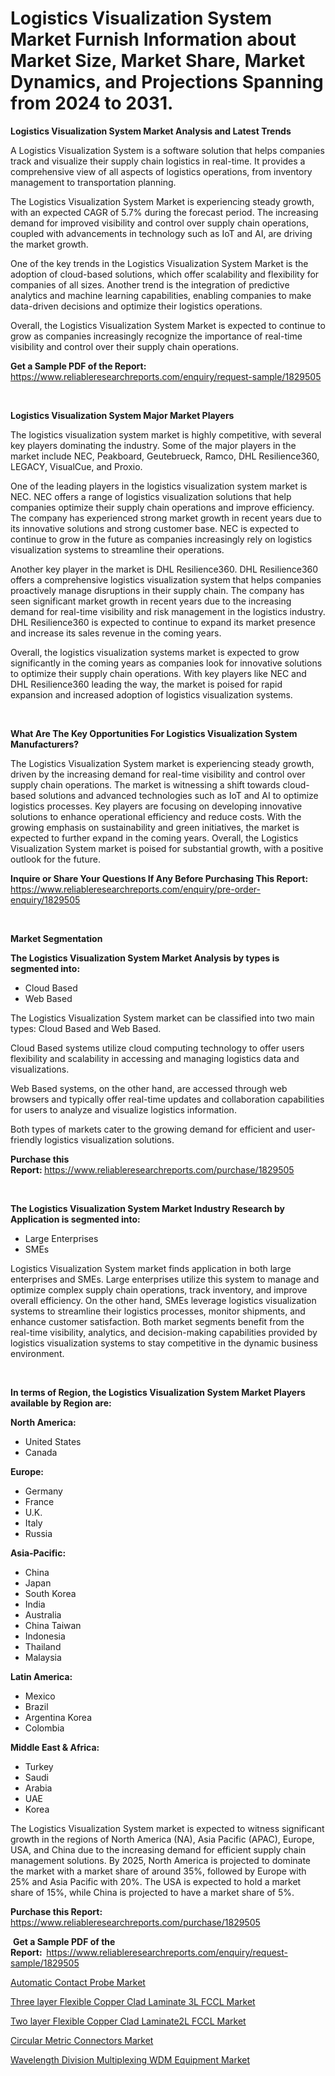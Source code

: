 <p><h1>Logistics Visualization System Market Furnish Information about Market Size, Market Share, Market Dynamics, and Projections Spanning from 2024 to 2031.</h1></p><p><strong>Logistics Visualization System Market Analysis and Latest Trends</strong></p>
<p><p>A Logistics Visualization System is a software solution that helps companies track and visualize their supply chain logistics in real-time. It provides a comprehensive view of all aspects of logistics operations, from inventory management to transportation planning.</p><p>The Logistics Visualization System Market is experiencing steady growth, with an expected CAGR of 5.7% during the forecast period. The increasing demand for improved visibility and control over supply chain operations, coupled with advancements in technology such as IoT and AI, are driving the market growth.</p><p>One of the key trends in the Logistics Visualization System Market is the adoption of cloud-based solutions, which offer scalability and flexibility for companies of all sizes. Another trend is the integration of predictive analytics and machine learning capabilities, enabling companies to make data-driven decisions and optimize their logistics operations.</p><p>Overall, the Logistics Visualization System Market is expected to continue to grow as companies increasingly recognize the importance of real-time visibility and control over their supply chain operations.</p></p>
<p><strong>Get a Sample PDF of the Report:&nbsp;</strong> <a href="https://www.reliableresearchreports.com/enquiry/request-sample/1829505">https://www.reliableresearchreports.com/enquiry/request-sample/1829505</a></p>
<p>&nbsp;</p>
<p><strong>Logistics Visualization System Major Market Players</strong></p>
<p><p>The logistics visualization system market is highly competitive, with several key players dominating the industry. Some of the major players in the market include NEC, Peakboard, Geutebrueck, Ramco, DHL Resilience360, LEGACY, VisualCue, and Proxio.</p><p>One of the leading players in the logistics visualization system market is NEC. NEC offers a range of logistics visualization solutions that help companies optimize their supply chain operations and improve efficiency. The company has experienced strong market growth in recent years due to its innovative solutions and strong customer base. NEC is expected to continue to grow in the future as companies increasingly rely on logistics visualization systems to streamline their operations.</p><p>Another key player in the market is DHL Resilience360. DHL Resilience360 offers a comprehensive logistics visualization system that helps companies proactively manage disruptions in their supply chain. The company has seen significant market growth in recent years due to the increasing demand for real-time visibility and risk management in the logistics industry. DHL Resilience360 is expected to continue to expand its market presence and increase its sales revenue in the coming years.</p><p>Overall, the logistics visualization systems market is expected to grow significantly in the coming years as companies look for innovative solutions to optimize their supply chain operations. With key players like NEC and DHL Resilience360 leading the way, the market is poised for rapid expansion and increased adoption of logistics visualization systems.</p></p>
<p>&nbsp;</p>
<p><strong>What Are The Key Opportunities For Logistics Visualization System Manufacturers?</strong></p>
<p><p>The Logistics Visualization System market is experiencing steady growth, driven by the increasing demand for real-time visibility and control over supply chain operations. The market is witnessing a shift towards cloud-based solutions and advanced technologies such as IoT and AI to optimize logistics processes. Key players are focusing on developing innovative solutions to enhance operational efficiency and reduce costs. With the growing emphasis on sustainability and green initiatives, the market is expected to further expand in the coming years. Overall, the Logistics Visualization System market is poised for substantial growth, with a positive outlook for the future.</p></p>
<p><strong>Inquire or Share Your Questions If Any Before Purchasing This Report:</strong> <a href="https://www.reliableresearchreports.com/enquiry/pre-order-enquiry/1829505">https://www.reliableresearchreports.com/enquiry/pre-order-enquiry/1829505</a></p>
<p>&nbsp;</p>
<p><strong>Market Segmentation</strong></p>
<p><strong>The Logistics Visualization System Market Analysis by types is segmented into:</strong></p>
<p><ul><li>Cloud Based</li><li>Web Based</li></ul></p>
<p><p>The Logistics Visualization System market can be classified into two main types: Cloud Based and Web Based. </p><p>Cloud Based systems utilize cloud computing technology to offer users flexibility and scalability in accessing and managing logistics data and visualizations. </p><p>Web Based systems, on the other hand, are accessed through web browsers and typically offer real-time updates and collaboration capabilities for users to analyze and visualize logistics information. </p><p>Both types of markets cater to the growing demand for efficient and user-friendly logistics visualization solutions.</p></p>
<p><strong>Purchase this Report:&nbsp;</strong><a href="https://www.reliableresearchreports.com/purchase/1829505">https://www.reliableresearchreports.com/purchase/1829505</a></p>
<p>&nbsp;</p>
<p><strong>The Logistics Visualization System Market Industry Research by Application is segmented into:</strong></p>
<p><ul><li>Large Enterprises</li><li>SMEs</li></ul></p>
<p><p>Logistics Visualization System market finds application in both large enterprises and SMEs. Large enterprises utilize this system to manage and optimize complex supply chain operations, track inventory, and improve overall efficiency. On the other hand, SMEs leverage logistics visualization systems to streamline their logistics processes, monitor shipments, and enhance customer satisfaction. Both market segments benefit from the real-time visibility, analytics, and decision-making capabilities provided by logistics visualization systems to stay competitive in the dynamic business environment.</p></p>
<p>&nbsp;</p>
<p><strong>In terms of Region, the Logistics Visualization System Market Players available by Region are:</strong></p>
<p>
    <p> <strong> North America: </strong>
        <ul>
            <li>United States</li>
            <li>Canada</li>
        </ul>
        </p> 
    <p> <strong> Europe: </strong>
        <ul>
            <li>Germany</li>
            <li>France</li>
            <li>U.K.</li>
            <li>Italy</li>
            <li>Russia</li>
        </ul>
        </p> 
    <p> <strong> Asia-Pacific: </strong>
        <ul>
            <li>China</li>
            <li>Japan</li>
            <li>South Korea</li>
            <li>India</li>
            <li>Australia</li>
            <li>China Taiwan</li>
            <li>Indonesia</li>
            <li>Thailand</li>
            <li>Malaysia</li>
        </ul>
        </p> 
    <p> <strong> Latin America: </strong>
        <ul>
            <li>Mexico</li>
            <li>Brazil</li>
            <li>Argentina Korea</li>
            <li>Colombia</li>
        </ul>
        </p> 
    <p> <strong> Middle East & Africa: </strong>
        <ul>
            <li>Turkey</li>
            <li>Saudi</li>
            <li>Arabia</li>
            <li>UAE</li>
            <li>Korea</li>
        </ul>
    </p>
    </p>
<p><p>The Logistics Visualization System market is expected to witness significant growth in the regions of North America (NA), Asia Pacific (APAC), Europe, USA, and China due to the increasing demand for efficient supply chain management solutions. By 2025, North America is projected to dominate the market with a market share of around 35%, followed by Europe with 25% and Asia Pacific with 20%. The USA is expected to hold a market share of 15%, while China is projected to have a market share of 5%.</p></p>
<p><strong>Purchase this Report: </strong><a href="https://www.reliableresearchreports.com/purchase/1829505">https://www.reliableresearchreports.com/purchase/1829505</a></p>
<p>&nbsp;<strong>Get a Sample PDF of the Report:&nbsp;&nbsp;</strong><a href="https://www.reliableresearchreports.com/enquiry/request-sample/1829505">https://www.reliableresearchreports.com/enquiry/request-sample/1829505</a></p>
<p><strong></strong></p>
<p><p><a href="https://medium.com/@piperhickle/automatic-contact-probe-market-analysis-and-sze-forecasted-for-period-from-2024-to-2031-06982fd9600e">Automatic Contact Probe Market</a></p><p><a href="https://medium.com/@piperhickle/three-layer-flexible-copper-clad-laminate-3l-fccl-market-insights-into-market-cagr-market-trends-5b1caadb22dd">Three layer Flexible Copper Clad Laminate 3L FCCL Market</a></p><p><a href="https://medium.com/@piperhickle/two-layer-flexible-copper-clad-laminate2l-fccl-market-insights-into-market-cagr-market-trends-6061d7dcbe4d">Two layer Flexible Copper Clad Laminate2L FCCL Market</a></p><p><a href="https://medium.com/@piperhickle/circular-metric-connectors-market-research-report-its-history-and-forecast-2024-to-2031-a780181827c1">Circular Metric Connectors Market</a></p><p><a href="https://medium.com/@piperhickle/wavelength-division-multiplexing-wdm-equipment-market-comprehensive-assessment-by-type-cbe02d75a286">Wavelength Division Multiplexing WDM Equipment Market</a></p></p>